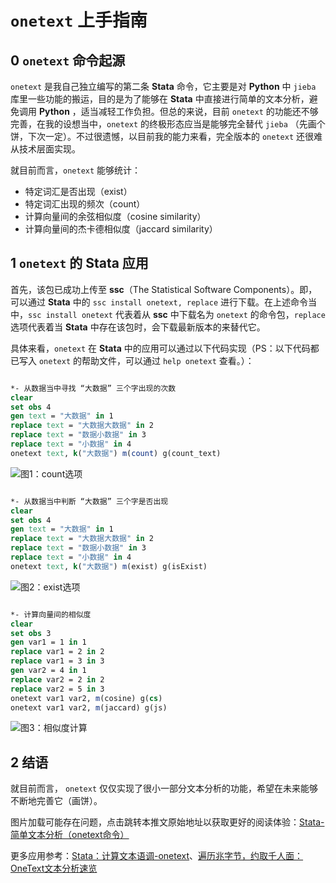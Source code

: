 # `onetext` 上手指南
## 0 `onetext` 命令起源
`onetext` 是我自己独立编写的第二条 **Stata** 命令，它主要是对 **Python** 中 `jieba` 库里一些功能的搬运，目的是为了能够在 **Stata** 中直接进行简单的文本分析，避免调用 **Python** ，适当减轻工作负担。但总的来说，目前 `onetext` 的功能还不够完善，在我的设想当中，`onetext` 的终极形态应当是能够完全替代 `jieba` （先画个饼，下次一定）。不过很遗憾，以目前我的能力来看，完全版本的 `onetext` 还很难从技术层面实现。

就目前而言，`onetext` 能够统计：

- 特定词汇是否出现（exist）
- 特定词汇出现的频次（count）
- 计算向量间的余弦相似度（cosine similarity）
- 计算向量间的杰卡德相似度（jaccard similarity）

## 1 `onetext` 的 Stata 应用
首先，该包已成功上传至 **ssc**（The Statistical Software Components）。即，可以通过 **Stata** 中的 `ssc install onetext, replace` 进行下载。在上述命令当中，`ssc install onetext` 代表着从 **ssc** 中下载名为 `onetext` 的命令包，`replace` 选项代表着当 **Stata** 中存在该包时，会下载最新版本的来替代它。

具体来看，`onetext` 在 **Stata** 中的应用可以通过以下代码实现（PS：以下代码都已写入 `onetext` 的帮助文件，可以通过 `help onetext` 查看。）：

```Stata

*- 从数据当中寻找 “大数据” 三个字出现的次数
clear
set obs 4
gen text = "大数据" in 1
replace text = "大数据大数据" in 2
replace text = "数据小数据" in 3
replace text = "小数据" in 4
onetext text, k("大数据") m(count) g(count_text)

```

![图1：count选项](https://files.mdnice.com/user/34469/2a25bf3a-18b3-4699-aec5-94570c2827b7.png)

```Stata

*- 从数据当中判断 “大数据” 三个字是否出现
clear
set obs 4
gen text = "大数据" in 1
replace text = "大数据大数据" in 2
replace text = "数据小数据" in 3
replace text = "小数据" in 4
onetext text, k("大数据") m(exist) g(isExist)

```

![图2：exist选项](https://files.mdnice.com/user/34469/0136ce03-b576-4b20-8f61-ad690940b7e1.png)

```Stata

*- 计算向量间的相似度
clear
set obs 3
gen var1 = 1 in 1
replace var1 = 2 in 2
replace var1 = 3 in 3
gen var2 = 4 in 1
replace var2 = 2 in 2
replace var2 = 5 in 3
onetext var1 var2, m(cosine) g(cs)
onetext var1 var2, m(jaccard) g(js)

```

![图3：相似度计算](https://files.mdnice.com/user/34469/2a214fa8-92fd-4b8c-8425-57b92ab8f26b.png)

## 2 结语
就目前而言， `onetext` 仅仅实现了很小一部分文本分析的功能，希望在未来能够不断地完善它（画饼）。

图片加载可能存在问题，点击跳转本推文原始地址以获取更好的阅读体验：[Stata-简单文本分析（onetext命令）](https://mp.weixin.qq.com/s/EoKTpjpxCH5L1iYFwlIy-g)

更多应用参考：[Stata：计算文本语调-onetext](https://mp.weixin.qq.com/s/ZGIpFkYfwqTWU9LrZOg8Mw)、[遍历兆字节，约取千人面：OneText文本分析速览](https://mp.weixin.qq.com/s/tD06v9V25c8eqet48I_6cg)

